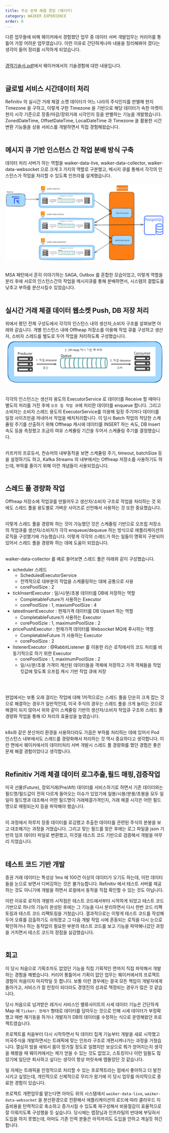 ```yaml
---
title: 주요 문제 해결 경험 (웨이커)
category: WAIKER EXPERIENCE
order: 0
---
```


다른 업무들에 비해 웨이커에서 경험했던 업무 중 데이터 서버 개발업무는 커리어를 통틀어 가장 어려운 업무였습니다. 이런 이유로 간단하게나마 내용을 정리해봐야 겠다는 생각이 들어 정리를 시작하게 되었습니다.<br>
<br>

[경력기술서.pdf](https://github.com/chagchagchag/intro/blob/main/assets/docs/Backend%EA%B0%9C%EB%B0%9C.%EA%B2%BD%EB%A0%A5%EA%B8%B0%EC%88%A0%EC%84%9C.%EC%A0%95%EC%88%9C%EA%B5%AC.pdf)에서 웨이커에서의 기술경험에 대한 내용입니다.<br>
<br>

## 글로벌 서비스 시간데이터 처리
Refinitiv 의 실시간 거래 체결 소켓 데이터가 어느 나라의 주식인지를 판별해 현지 Timezone 을 구하고, 이렇게 구한 Timezone 을 기반으로 해당 데이터가 속한 마켓이 현지 시각 기준으로 장중/마감/장외거래 시각인지 등을 판별하는 기능을 개발했습니다. ZonedDateTime, OffsetDateTime, LocalDateTime 과 Timezone 을 활용한 시간변환 기능들을 상용 서비스를 개발하면서 직접 경험해왔습니다.
<br>
<br>

## 메시지 큐 기반 인스턴스 간 작업 분배 방식 구축
데이터 처리 서버가 하는 역할을 waiker-data-live, waiker-data-collector, waiker-data-websocket 으로 크게 3 가지의 역할로 구분했고, 메시지 큐를 통해서 각각의 인스턴스가 작업을 처리할 수 있도록 인프라를 설계했습니다.<br>
<br>
![](https://github.com/chagchagchag/intro/blob/main/_docs/img/4.WAIKER-EXPERIENCE/PROSUMER-WITH-MQ.png?raw=true)<br>
<br>

MSA 패턴에서 흔히 이야기하는 SAGA, Outbox 를 혼합한 모습이었고, 이렇게 역할을 분리 후에 서로의 인스턴스간의 작업을 메시지큐를 통해 분배하면서, 시스템의 결합도를 낮추고 부하를 분산시킬수 있었습니다.<br>
<br>

## 실시간 거래 체결 데이터 웹소켓 Push, DB 저장 처리
위에서 봤던 전체 구성도에서 각각의 인스턴스 내의 생산자,소비자 구조를 살펴보면 아래와 같습니다. 개별 인스턴스 내에 Offheap 저장소를 이용해 작업 큐를 구성하고 생산자, 소비자 스레드를 별도로 두어 작업을 처리하도록 구성했습니다. 
![](https://github.com/chagchagchag/intro/blob/main/_docs/img/4.WAIKER-EXPERIENCE/OFFHEAP-PRODUCER-CONSUMER.png?raw=true)<br>
<br>

각각의 인스턴스는 생산자 용도의 ExecutorService 로 데이터를 Receive 할 때마다 별도의 처리를 거친 후에 `오프 힙 작업 큐`에 처리한 데이터를 enqueue 합니다. 그리고 소비자는 소비자 스레드 용도의 ExecutorService를 이용해 일정 주기마다 데이터를 일정 사이즈만큼 꺼내어서 작업을 배치처리합니다. 이 당시 Batch 작업의 적당한 스케쥴링 주기를 산출하기 위해 Offheap 캐시에 데이터를 INSERT 하는 속도, DB Insert 속도 등을 측정했고 조금의 여유 스케쥴링 기간을 두어서 스케쥴링 주기를 결정했습니다.<br>
<br>

카프카의 프로듀서, 컨슈머의 내부동작을 보면 스케쥴링 주기, timeout, batchSize 등을 설정하기도 하고, Kafka Streams 의 내부에서는 Offheap 저장소를 사용하기도 하는데, 부하를 줄이기 위해 이런 개념들이 사용되었습니다.<br>
<br>

## 스레드 풀 경량화 작업
Offheap 저장소에 작업큐를 만들어두고 생산자/소비자 구조로 작업을 처리하는 것 외에도 스레드 풀을 용도별로 가벼운 사이즈로 선언해서 사용하는 것 또한 중요했습니다.<br>
<br>

이렇게 스레드 풀을 경량화 하는 것이 가능했던 것은 스케쥴링 기반으로 오프힙 저장소의 작업큐를 생산자/소비자가 각각 enqueue/dequeue 하는 방식으로 애플리케이션의 로직을 구성했기에 가능했습니다. 이렇게 각각의 스레드가 하는 일들이 명확히 구분되어 있어서 스레드 풀을 경량화 하는 데에 도움이 되었습니다.<br>
<br>

waiker-data-collector 를 예로 들어보면 스레드 풀은 아래와 같이 구성했습니다.
- scheduler 스레드 
  - ScheduledExecutorService
  - 전역적으로 대부분의 작업을 스케쥴링하는 데에 공통으로 사용
  - corePoolSize : 2 
- tickInsertExecutor : 일/시/분/초봉 데이터를 DB에 저장하는 역할
  - CompletableFuture가 사용하는 Executor
  - corePoolSize : 1, maxiumPoolSize : 4
- latestInsertExecutor : 현재가격 데이터를 DB Upsert 하는 역할
  - CompletableFuture가 사용하는 Executor
  - corePoolSzie : 1, maximumPoolSize : 2
- pricePushExecutor : 현재가격 데이터를 Websocket MQ에 푸시하는 역할
  - CompletableFuture 가 사용하는 Executor
  - corePoolSize : 2
- listenerExecutor : @RabbitListener 를 이용한 리슨 로직에서의 코드 처리를 비동기적으로 하기 위한 Executor
  - corePoolSize : 1, maximumPoolSize : 2
  - 일/시/분/초봉 가격이 계산된 데이터들을 객체에 저장하고 가격 객체들을 작업 킷값에 맞도록 오프힙 캐시 기반 작업 큐에 저장

<br>
<br>

현업에서는 보통 오래 걸리는 작업에 대해 1차적으로는 스레드 풀을 단순히 크게 잡는 것으로 해결하는 경우가 일반적인데, 미국 주식의 경우는 스레드 풀을 크게 늘리는 것으로 해결이 되지 않아서 위와 같이 스케쥴링 기반의 생산자/소비자 작업큐 구조와 스레드 풀 경량화 작업을 통해 IO 처리의 효율성을 높였습니다.<br>
<br>

k8s와 같은 분산처리 환경을 사용하더라도 가끔은 부하를 처리하는 데에 있어서 Pod 인스턴스 내부에서도 스레드를 경량화해서 처리하는 것 역시 중요하다고 생각합니다. 이런 면에서 웨이커에서의 데이터처리 서버 개발시 스레드 풀 경량화를 했던 경험은 좋은 문제 해결 경험이었다고 생각합니다.
<br>
<br>


## Refinitiv 거래 체결 데이터 로그추출,필드 매핑,검증작업
미국 선물(Future), 장외거래(Pre/Aft) 데이터를 서비스하기로 하면서 기존 데이터와는 필드명/필드값이 전혀 다르게 들어오는 이슈가 있었기에 일봉/시봉/분봉/초봉을 모두 일일이 필드명과 대조해서 어떤 필드명이 거래체결가격인지, 거래 체결 시각은 어떤 필드명으로 매핑되는지 등을 파악해야 했습니다.<br>
<br>

이 과정에서 하루치 장중 데이터를 로깅했고 추출한 데이터를 관련된 주식의 분봉을 보고 대조해가는 과정을 거쳤습니다. 그리고 맞는 필드를 찾은 후에는 로그 파일을 json 기반의 덤프 데이터 파일로 변환했고, 이것을 테스트 코드 기반으로 검증해서 개발을 마무리 지었습니다.<br>
<br>

## 테스트 코드 기반 개발
증권 거래 데이터는 특성상 1ms 에 100건 이상의 데이터가 오기도 하는데, 이런 데이터들을 눈으로 보면서 디버깅하는 것은 불가능합니다. Refinitiv 에서 테스트 서버를 제공하는 것도 아니기에 개발을 하면서 로컬에서 동작을 직접 확인할  수 있는 것도 아닙니다. <br>

이런 이유로 로직의 개발의 시작점은 테스트 코드에서부터 시작하게 되었고 테스트 코드 기반으로 하나의 기능이 완성된 후에는 그 기능을 다시 분리하면서 다시 한번 코드 리팩토링과 테스트 코드 리팩토링을 거쳤습니다. 결과적으로는 이렇게 테스트 코드를 작성해 두어 오류를 검출하기도 쉬워졌고 그 다음 개발 작업 시에 혼동되는 로직을 다시 눈으로 확인하거나 하는 동작없이 필요한 부분의 테스트 코드를 보고 기능을 파악해나갔던 과정을 거치면서 테스트 코드의 장점을 실감했습니다.<br>
<br>

## 회고 
이 당시 처음으로 기획조차도 없었던 기능을 직접 기획적인 면까지 직접 파악해서 개발하는 경험을 해봤습니다. 커리어 통틀어서 기획이 없던 업무는 웨이커에서의 프로젝트 경험이 처음이자 마지막일 듯 합니다. 보통 이런 경우에는 결국 모든 책임이 개발자에게 돌아가고, 서비스가 잘 런칭이 되더라도 경영진의 성과로 책정되는 경우가 많은 것 같습니다. <br>

당시 처음으로 넘겨받은 레거시 서비스인 밸류사이트의 시세 데이터 기능은 간단하게 Map 에 `Ticker: 현재가` 형태로 데이터를 담아두는 것으로 인해 시세 데이터가 부정확했고 매번 재기동을 하거나 개발자가 DB의 데이터를 수정하는 식으로 운영해왔던 프로젝트였습니다.<br>

프로젝트를 처음부터 다시 시작하면서 틱 데이터 집계 기능부터 개발을 새로 시작했고 미국주식을 개발하면서는 트래픽에 맞는 인프라 구조로 개편시켜나가는 과정을 거쳤습니다. 열심히 밤을 새워서 몸이 망가질 정도로 일했지만 보상으로 뭐가 얻어지는지 생각을 해봤을 때 웨이커에서는 제가 얻을 수 있는 것도 없었고, 스토킹이나 이런 일들도 많았기에 일단은 퇴사하고 싶다는 생각이 항상 머릿속에 맴돌았던 것 같습니다.<br>

일 자체는 트래픽을 안정적으로 처리할 수 있는 프로젝트라는 점에서 좋아하고 더 발전시키고 싶었는데, 개인적으로 신체적으로 무리가 왔기에 이 당시 업무를 마지막으로 종료한 경험이 있습니다.<br>

프로젝트 개편업무를 맡는다면 아마도 위의 시스템에서 `waiker-data-live`, `waiker-data-websocket` 을 분산환경으로 전환해서 애플리케이션의 로드에 따라 클라우드 지출비용을 탄력적으로 축소하고 증가시킬 수 있도록 재구성해서 비용절감이 효율적으로 잘 이뤄지도록 구성했을 듯 싶습니다. 당시에는 랩장님과 인프라팀의 반대에 부딪혀서 도입을 하지 못했는데, 아마도 기존 인력 분들은 아직까지도 도입을 안하고 계실듯 하긴 합니다.<br>
<br>
